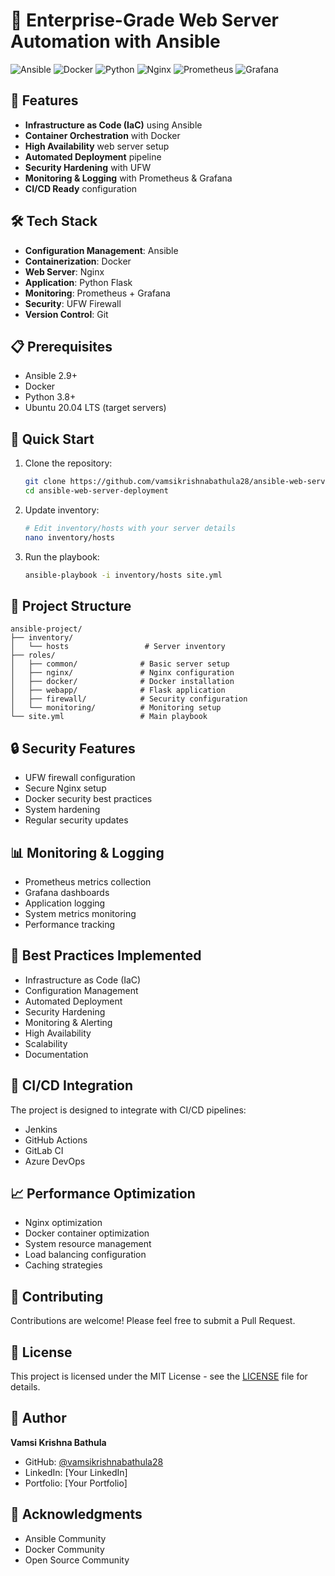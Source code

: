 # 🚀 Enterprise-Grade Web Server Automation with Ansible

![Ansible](https://img.shields.io/badge/Ansible-EE0000?style=for-the-badge&logo=ansible&logoColor=white)
![Docker](https://img.shields.io/badge/Docker-2496ED?style=for-the-badge&logo=docker&logoColor=white)
![Python](https://img.shields.io/badge/Python-3776AB?style=for-the-badge&logo=python&logoColor=white)
![Nginx](https://img.shields.io/badge/Nginx-009639?style=for-the-badge&logo=nginx&logoColor=white)
![Prometheus](https://img.shields.io/badge/Prometheus-E6522C?style=for-the-badge&logo=Prometheus&logoColor=white)
![Grafana](https://img.shields.io/badge/Grafana-F46800?style=for-the-badge&logo=grafana&logoColor=white)

## 🌟 Features

- **Infrastructure as Code (IaC)** using Ansible
- **Container Orchestration** with Docker
- **High Availability** web server setup
- **Automated Deployment** pipeline
- **Security Hardening** with UFW
- **Monitoring & Logging** with Prometheus & Grafana
- **CI/CD Ready** configuration

## 🛠️ Tech Stack

- **Configuration Management**: Ansible
- **Containerization**: Docker
- **Web Server**: Nginx
- **Application**: Python Flask
- **Monitoring**: Prometheus + Grafana
- **Security**: UFW Firewall
- **Version Control**: Git

## 📋 Prerequisites

- Ansible 2.9+
- Docker
- Python 3.8+
- Ubuntu 20.04 LTS (target servers)

## 🚀 Quick Start

1. Clone the repository:
   ```bash
   git clone https://github.com/vamsikrishnabathula28/ansible-web-server-deployment.git
   cd ansible-web-server-deployment
   ```

2. Update inventory:
   ```bash
   # Edit inventory/hosts with your server details
   nano inventory/hosts
   ```

3. Run the playbook:
   ```bash
   ansible-playbook -i inventory/hosts site.yml
   ```

## 📁 Project Structure

```
ansible-project/
├── inventory/
│   └── hosts                 # Server inventory
├── roles/
│   ├── common/              # Basic server setup
│   ├── nginx/               # Nginx configuration
│   ├── docker/              # Docker installation
│   ├── webapp/              # Flask application
│   ├── firewall/            # Security configuration
│   └── monitoring/          # Monitoring setup
└── site.yml                 # Main playbook
```

## 🔒 Security Features

- UFW firewall configuration
- Secure Nginx setup
- Docker security best practices
- System hardening
- Regular security updates

## 📊 Monitoring & Logging

- Prometheus metrics collection
- Grafana dashboards
- Application logging
- System metrics monitoring
- Performance tracking

## 🎯 Best Practices Implemented

- Infrastructure as Code (IaC)
- Configuration Management
- Automated Deployment
- Security Hardening
- Monitoring & Alerting
- High Availability
- Scalability
- Documentation

## 🔄 CI/CD Integration

The project is designed to integrate with CI/CD pipelines:
- Jenkins
- GitHub Actions
- GitLab CI
- Azure DevOps

## 📈 Performance Optimization

- Nginx optimization
- Docker container optimization
- System resource management
- Load balancing configuration
- Caching strategies

## 🤝 Contributing

Contributions are welcome! Please feel free to submit a Pull Request.

## 📝 License

This project is licensed under the MIT License - see the [LICENSE](LICENSE) file for details.

## 👤 Author

**Vamsi Krishna Bathula**
- GitHub: [@vamsikrishnabathula28](https://github.com/vamsikrishnabathula28)
- LinkedIn: [Your LinkedIn]
- Portfolio: [Your Portfolio]

## 🙏 Acknowledgments

- Ansible Community
- Docker Community
- Open Source Community 